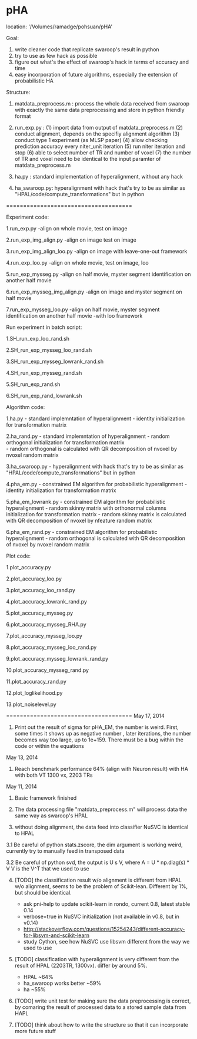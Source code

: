 pHA
===

location: '/Volumes/ramadge/pohsuan/pHA'

Goal: 

  1. write cleaner code that replicate swaroop's result in python
  2. try to use as few hack as possible
  3. figure out what's the effect of swaroop's hack in terms of accuracy and time
  4. easy incorporation of future algorithms, especially the extension of probabilistic HA

Structure:

  1. matdata_preprocess.m : 
     process the whole data received from swaroop with exactly the same data 
     preprocessing and store in python friendly format

  2. run_exp.py :
     (1) import data from output of matdata_preprocess.m 
     (2) conduct alignment, depends on the specifiy alignment algorithm
     (3) conduct type 1 experiment (as MLSP paper)
     (4) allow checking prediction accuracy every niter_unit iteration
     (5) run niter iteration and stop
     (6) able to select number of TR and number of voxel 
     (7) the number of TR and voxel need to be identical to the input paramter
         of matdata_preprocess.m

  3. ha.py :
     standard implementation of hyperalignment, without any hack

  4. ha_swaroop.py:
     hyperalignment with hack that's try to be as similar as 
     "HPAL/code/compute_transformations" but in python

=====================================

Experiment code:

  1.run_exp.py
    -align on whole movie, test on image

  2.run_exp_img_align.py
    -align on image test on image

  3.run_exp_img_align_loo.py
    -align on image with leave-one-out framework 

  4.run_exp_loo.py
    -align on whole movie, test on image, loo

  5.run_exp_mysseg.py
    -align on half movie, myster segment identification on another half movie

  6.run_exp_mysseg_img_align.py
    -align on image and myster segment on half movie

  7.run_exp_mysseg_loo.py
    -align on half movie, myster segment identification on another half movie
    -with loo framework

Run experiment in batch script:

  1.SH_run_exp_loo_rand.sh

  2.SH_run_exp_mysseg_loo_rand.sh

  3.SH_run_exp_mysseg_lowrank_rand.sh

  4.SH_run_exp_mysseg_rand.sh

  5.SH_run_exp_rand.sh

  6.SH_run_exp_rand_lowrank.sh


Algorithm code:

  1.ha.py
    - standard implemntation of hyperalignment
    - identity initialization for transformation matrix

  2.ha_rand.py
    - standard implemntation of hyperalignment
    - random orthogonal initialization for transformation matrix    
    - random orthogonal is calculated with QR decomposition of 
      nvoxel by nvoxel random matrix

  3.ha_swaroop.py
    - hyperalignment with hack that's try to be as similar as 
      "HPAL/code/compute_transformations" but in python

  4.pha_em.py
    - constrained EM algorithm for probabilistic hyperalignment
    - identity initialization for transformation matrix

  5.pha_em_lowrank.py
    - constrained EM algorithm for probabilistic hyperalignment
    - random skinny matrix with orthonormal columns initialization 
      for transformation matrix
    - random skinny matrix is calculated with QR decomposition of 
      nvoxel by nfeature random matrix    

  6.pha_em_rand.py
    - constrained EM algorithm for probabilistic hyperalignment
    - random orthogonal is calculated with QR decomposition of 
      nvoxel by nvoxel random matrix

Plot code:

  1.plot_accuracy.py

  2.plot_accuracy_loo.py

  3.plot_accuracy_loo_rand.py

  4.plot_accuracy_lowrank_rand.py

  5.plot_accuracy_mysseg.py

  6.plot_accuracy_mysseg_RHA.py

  7.plot_accuracy_mysseg_loo.py

  8.plot_accuracy_mysseg_loo_rand.py

  9.plot_accuracy_mysseg_lowrank_rand.py

  10.plot_accuracy_mysseg_rand.py

  11.plot_accuracy_rand.py

  12.plot_loglikelihood.py

  13.plot_noiselevel.py


=====================================
May 17, 2014
  1. Print out the result of sigma for pHA_EM, the number is weird. First, some times it shows up as negative number
     , later iterations, the number becomes way too large, up to 1e+159. There must be a bug within the code
     or within the equations

May 13, 2014
  1. Reach benchmark performance 64% (align with Neuron result) with HA with both VT 1300 vx, 2203 TRs

May 11, 2014

  1. Basic framework finished

  2. The data processing file "matdata_preprocess.m" will process data the same way as swaroop's HPAL

  3. without doing alignment, the data feed into classifier NuSVC is identical 
     to HPAL

  3.1 Be careful of python stats.zscore, the dim argument is working weird, currently
     try to manually feed in transposed data 

  3.2 Be careful of python svd, the output is U s V, where A = U * np.diag(s) * V
     V is the V^T that we used to use

  4. [TODO] the classification result w/o alignment is different from HPAL w/o
     alignment, seems to be the problem of Scikit-lean. Different by 1%, but should
     be identical.
     - ask pni-help to update scikit-learn in rondo, current 0.8, latest stable 0.14
     - verbose=true in NuSVC initialization (not available in v0.8, but in v0.14)
     - http://stackoverflow.com/questions/15254243/different-accuracy-for-libsvm-and-scikit-learn
     - study Cython, see how NuSVC use libsvm different from the way we used to use

  5. [TODO] classification with hyperalignment is very different from the result of 
     HPAL (2203TR, 1300vx). differ by around 5%. 
     - HPAL ~64%
     - ha_swaroop works better ~59%
     - ha ~55%

  6. [TODO] write unit test for making sure the data preprocessing is correct, by 
     comaring the result of processed data to a stored sample data from HAPL

  7. [TODO] think about how to write the structure so that it can incorporate 
     more future stuff

